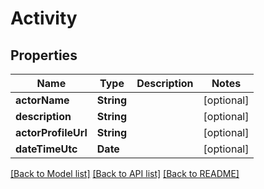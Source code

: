 # Activity

## Properties
Name | Type | Description | Notes
------------ | ------------- | ------------- | -------------
**actorName** | **String** |  | [optional] 
**description** | **String** |  | [optional] 
**actorProfileUrl** | **String** |  | [optional] 
**dateTimeUtc** | **Date** |  | [optional] 

[[Back to Model list]](../README.md#documentation-for-models) [[Back to API list]](../README.md#documentation-for-api-endpoints) [[Back to README]](../README.md)


